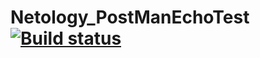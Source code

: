 # Netology_PostManEchoTest [![Build status](https://ci.appveyor.com/api/projects/status/6bb3jtavgr58uohc?svg=true)](https://ci.appveyor.com/project/SolidIcepeak/netology-postmanechotest)
